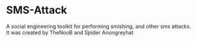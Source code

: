 # SMS-Attack
A social engineering toolkit for performing smishing, and other sms attacks. <br>
It was created by TheNooB and Spider Anongreyhat
